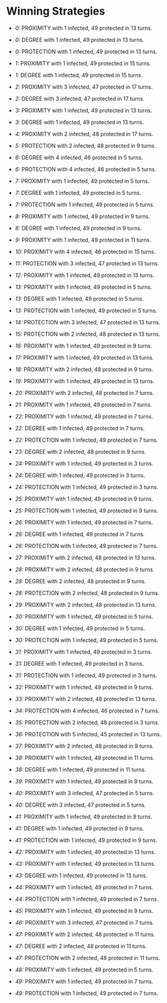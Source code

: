 # Winning Strategies

* _0:_ PROXIMITY with 1 infected, 49 protected in 13 turns.


* _0:_ DEGREE with 1 infected, 49 protected in 13 turns.


* _0:_ PROTECTION with 1 infected, 49 protected in 13 turns.


* _1:_ PROXIMITY with 1 infected, 49 protected in 15 turns.


* _1:_ DEGREE with 1 infected, 49 protected in 15 turns.


* _2:_ PROXIMITY with 3 infected, 47 protected in 17 turns.


* _2:_ DEGREE with 3 infected, 47 protected in 17 turns.


* _3:_ PROXIMITY with 1 infected, 49 protected in 13 turns.


* _3:_ DEGREE with 1 infected, 49 protected in 13 turns.


* _4:_ PROXIMITY with 2 infected, 48 protected in 17 turns.


* _5:_ PROTECTION with 2 infected, 48 protected in 9 turns.


* _6:_ DEGREE with 4 infected, 46 protected in 5 turns.


* _6:_ PROTECTION with 4 infected, 46 protected in 5 turns.


* _7:_ PROXIMITY with 1 infected, 49 protected in 5 turns.


* _7:_ DEGREE with 1 infected, 49 protected in 5 turns.


* _7:_ PROTECTION with 1 infected, 49 protected in 5 turns.


* _8:_ PROXIMITY with 1 infected, 49 protected in 9 turns.


* _8:_ DEGREE with 1 infected, 49 protected in 9 turns.


* _9:_ PROXIMITY with 1 infected, 49 protected in 11 turns.


* _10:_ PROXIMITY with 4 infected, 46 protected in 15 turns.


* _11:_ PROTECTION with 3 infected, 47 protected in 13 turns.


* _12:_ PROXIMITY with 1 infected, 49 protected in 13 turns.


* _13:_ PROXIMITY with 1 infected, 49 protected in 5 turns.


* _13:_ DEGREE with 1 infected, 49 protected in 5 turns.


* _13:_ PROTECTION with 1 infected, 49 protected in 5 turns.


* _14:_ PROTECTION with 3 infected, 47 protected in 13 turns.


* _15:_ PROTECTION with 2 infected, 48 protected in 13 turns.


* _16:_ PROXIMITY with 1 infected, 49 protected in 9 turns.


* _17:_ PROXIMITY with 1 infected, 49 protected in 13 turns.


* _18:_ PROXIMITY with 2 infected, 48 protected in 9 turns.


* _19:_ PROXIMITY with 1 infected, 49 protected in 13 turns.


* _20:_ PROXIMITY with 2 infected, 48 protected in 7 turns.


* _21:_ PROXIMITY with 1 infected, 49 protected in 7 turns.


* _22:_ PROXIMITY with 1 infected, 49 protected in 7 turns.


* _22:_ DEGREE with 1 infected, 49 protected in 7 turns.


* _22:_ PROTECTION with 1 infected, 49 protected in 7 turns.


* _23:_ DEGREE with 2 infected, 48 protected in 9 turns.


* _24:_ PROXIMITY with 1 infected, 49 protected in 3 turns.


* _24:_ DEGREE with 1 infected, 49 protected in 3 turns.


* _24:_ PROTECTION with 1 infected, 49 protected in 3 turns.


* _25:_ PROXIMITY with 1 infected, 49 protected in 9 turns.


* _25:_ PROTECTION with 1 infected, 49 protected in 9 turns.


* _26:_ PROXIMITY with 1 infected, 49 protected in 7 turns.


* _26:_ DEGREE with 1 infected, 49 protected in 7 turns.


* _26:_ PROTECTION with 1 infected, 49 protected in 7 turns.


* _27:_ PROXIMITY with 2 infected, 48 protected in 13 turns.


* _28:_ PROXIMITY with 2 infected, 48 protected in 9 turns.


* _28:_ DEGREE with 2 infected, 48 protected in 9 turns.


* _28:_ PROTECTION with 2 infected, 48 protected in 9 turns.


* _29:_ PROXIMITY with 2 infected, 48 protected in 13 turns.


* _30:_ PROXIMITY with 1 infected, 49 protected in 5 turns.


* _30:_ DEGREE with 1 infected, 49 protected in 5 turns.


* _30:_ PROTECTION with 1 infected, 49 protected in 5 turns.


* _31:_ PROXIMITY with 1 infected, 49 protected in 3 turns.


* _31:_ DEGREE with 1 infected, 49 protected in 3 turns.


* _31:_ PROTECTION with 1 infected, 49 protected in 3 turns.


* _32:_ PROXIMITY with 1 infected, 49 protected in 9 turns.


* _33:_ PROXIMITY with 2 infected, 48 protected in 13 turns.


* _34:_ PROTECTION with 4 infected, 46 protected in 7 turns.


* _35:_ PROTECTION with 2 infected, 48 protected in 3 turns.


* _36:_ PROTECTION with 5 infected, 45 protected in 13 turns.


* _37:_ PROXIMITY with 2 infected, 48 protected in 9 turns.


* _38:_ PROXIMITY with 1 infected, 49 protected in 11 turns.


* _38:_ DEGREE with 1 infected, 49 protected in 11 turns.


* _39:_ PROXIMITY with 1 infected, 49 protected in 9 turns.


* _40:_ PROXIMITY with 3 infected, 47 protected in 5 turns.


* _40:_ DEGREE with 3 infected, 47 protected in 5 turns.


* _41:_ PROXIMITY with 1 infected, 49 protected in 9 turns.


* _41:_ DEGREE with 1 infected, 49 protected in 9 turns.


* _41:_ PROTECTION with 1 infected, 49 protected in 9 turns.


* _42:_ PROXIMITY with 1 infected, 49 protected in 13 turns.


* _43:_ PROXIMITY with 1 infected, 49 protected in 13 turns.


* _43:_ DEGREE with 1 infected, 49 protected in 13 turns.


* _44:_ PROXIMITY with 1 infected, 49 protected in 7 turns.


* _44:_ PROTECTION with 1 infected, 49 protected in 7 turns.


* _45:_ PROXIMITY with 1 infected, 49 protected in 9 turns.


* _46:_ PROXIMITY with 3 infected, 47 protected in 7 turns.


* _47:_ PROXIMITY with 2 infected, 48 protected in 11 turns.


* _47:_ DEGREE with 2 infected, 48 protected in 11 turns.


* _47:_ PROTECTION with 2 infected, 48 protected in 11 turns.


* _48:_ PROXIMITY with 1 infected, 49 protected in 5 turns.


* _49:_ PROXIMITY with 1 infected, 49 protected in 7 turns.


* _49:_ PROTECTION with 1 infected, 49 protected in 7 turns.


